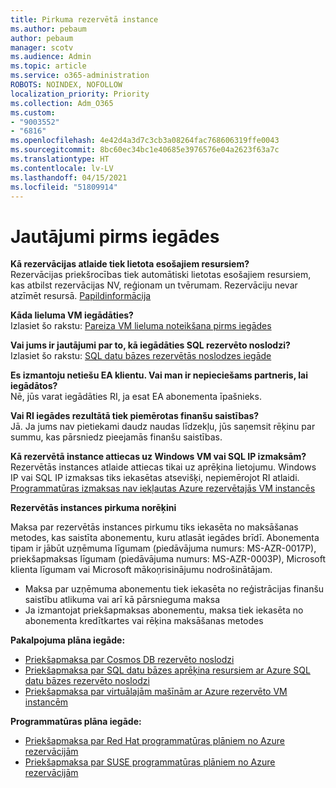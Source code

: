 ```yaml
---
title: Pirkuma rezervētā instance
ms.author: pebaum
author: pebaum
manager: scotv
ms.audience: Admin
ms.topic: article
ms.service: o365-administration
ROBOTS: NOINDEX, NOFOLLOW
localization_priority: Priority
ms.collection: Adm_O365
ms.custom:
- "9003552"
- "6816"
ms.openlocfilehash: 4e42d4a3d7c3cb3a08264fac768606319ffe0043
ms.sourcegitcommit: 8bc60ec34bc1e40685e3976576e04a2623f63a7c
ms.translationtype: HT
ms.contentlocale: lv-LV
ms.lasthandoff: 04/15/2021
ms.locfileid: "51809914"
---
```

# <a name="questions-before-purchase"></a>Jautājumi pirms iegādes

**Kā rezervācijas atlaide tiek lietota esošajiem resursiem?**  
Rezervācijas priekšrocības tiek automātiski lietotas esošajiem resursiem, kas atbilst rezervācijas NV, reģionam un tvērumam. Rezervāciju nevar atzīmēt resursā. [Papildinformācija](https://docs.microsoft.com/azure/cost-management-billing/reservations/save-compute-costs-reservations?WT.mc_id=Portal-Microsoft_Azure_Support#how-reservation-discount-is-applied) 

**Kāda lieluma VM iegādāties?**  
Izlasiet šo rakstu: [Pareiza VM lieluma noteikšana pirms iegādes](https://docs.microsoft.com/azure/virtual-machines/windows/prepay-reserved-vm-instances?toc=/azure/billing/TOC.json&WT.mc_id=Portal-Microsoft_Azure_Support#determine-the-right-vm-size-before-you-buy)

**Vai jums ir jautājumi par to, kā iegādāties SQL rezervēto noslodzi?**  
Izlasiet šo rakstu: [SQL datu bāzes rezervētās noslodzes iegāde](https://docs.microsoft.com/azure/sql-database/sql-database-reserved-capacity?toc=/azure/billing/TOC.json&WT.mc_id=Portal-Microsoft_Azure_Support#buy-sql-database-reserved-capacity)

**Es izmantoju netiešu EA klientu. Vai man ir nepieciešams partneris, lai iegādātos?**  
Nē, jūs varat iegādāties RI, ja esat EA abonementa īpašnieks.

**Vai RI iegādes rezultātā tiek piemērotas finanšu saistības?**  
Jā. Ja jums nav pietiekami daudz naudas līdzekļu, jūs saņemsit rēķinu par summu, kas pārsniedz pieejamās finanšu saistības.

**Kā rezervētā instance attiecas uz Windows VM vai SQL IP izmaksām?**  
Rezervētās instances atlaide attiecas tikai uz aprēķina lietojumu. Windows IP vai SQL IP izmaksas tiks iekasētas atsevišķi, nepiemērojot RI atlaidi. [Programmatūras izmaksas nav iekļautas Azure rezervētajās VM instancēs](https://docs.microsoft.com/azure/billing/billing-reserved-instance-windows-software-costs?WT.mc_id=Portal-Microsoft_Azure_Support)  
      
**Rezervētās instances pirkuma norēķini**  
      
Maksa par rezervētās instances pirkumu tiks iekasēta no maksāšanas metodes, kas saistīta abonementu, kuru atlasāt iegādes brīdī. Abonementa tipam ir jābūt uzņēmuma līgumam (piedāvājuma numurs: MS-AZR-0017P), priekšapmaksas līgumam (piedāvājuma numurs: MS-AZR-0003P), Microsoft klienta līgumam vai Microsoft mākoņrisinājumu nodrošinātājam.

-   Maksa par uzņēmuma abonementu tiek iekasēta no reģistrācijas finanšu saistību atlikuma vai arī kā pārsnieguma maksa
-   Ja izmantojat priekšapmaksas abonementu, maksa tiek iekasēta no abonementa kredītkartes vai rēķina maksāšanas metodes

**Pakalpojuma plāna iegāde:**

-   [Priekšapmaksa par Cosmos DB rezervēto noslodzi](https://docs.microsoft.com/azure/cosmos-db/cosmos-db-reserved-capacity?WT.mc_id=Portal-Microsoft_Azure_Support)
-   [Priekšapmaksa par SQL datu bāzes aprēķina resursiem ar Azure SQL datu bāzes rezervēto noslodzi](https://docs.microsoft.com/azure/sql-database/sql-database-reserved-capacity?WT.mc_id=Portal-Microsoft_Azure_Support)
-   [Priekšapmaksa par virtuālajām mašīnām ar Azure rezervēto VM instancēm](https://docs.microsoft.com/azure/virtual-machines/windows/prepay-reserved-vm-instances?WT.mc_id=Portal-Microsoft_Azure_Support)

**Programmatūras plāna iegāde:**

-   [Priekšapmaksa par Red Hat programmatūras plāniem no Azure rezervācijām](https://docs.microsoft.com/azure/virtual-machines/linux/prepay-rhel-software-charges?WT.mc_id=Portal-Microsoft_Azure_Support)
-   [Priekšapmaksa par SUSE programmatūras plāniem no Azure rezervācijām](https://docs.microsoft.com/azure/virtual-machines/linux/prepay-suse-software-charges?WT.mc_id=Portal-Microsoft_Azure_Support)